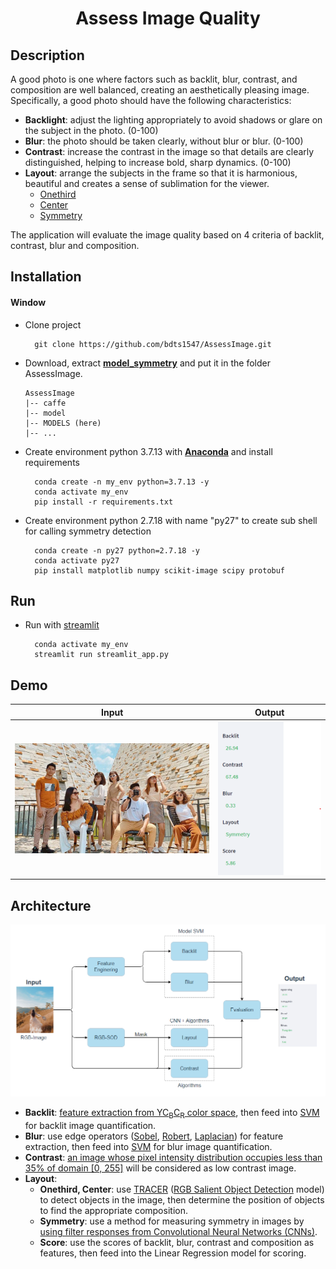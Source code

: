 <div align="center">
  <h1> Assess Image Quality </h1>
</div>

## Description
A good photo is one where factors such as backlit, blur, contrast, and composition are well balanced, creating an aesthetically pleasing image. Specifically, a good photo should have the following characteristics:
+ **Backlight**: adjust the lighting appropriately to avoid shadows or glare on the subject in the photo. (0-100)
+ **Blur**: the photo should be taken clearly, without blur or blur. (0-100)
+ **Contrast**: increase the contrast in the image so that details are clearly distinguished, helping to increase bold, sharp dynamics. (0-100)
+ **Layout**: arrange the subjects in the frame so that it is harmonious, beautiful and creates a sense of sublimation for the viewer.
  - [Onethird](https://www.adobe.com/vn_en/creativecloud/photography/discover/rule-of-thirds.html#:~:text=What%20is%20the%20rule%20of,compelling%20and%20well%2Dcomposed%20shots.)
  - [Center](https://snapshot.canon-asia.com/article/eng/part-3-composition-basics-center-composition-and-symmetrical-composition#:~:text=Centre%20composition%3A%20The%20most%20powerful,middle%20of%20the%20image%20frame.)
  - [Symmetry](https://snapshot.canon-asia.com/article/eng/part-3-composition-basics-center-composition-and-symmetrical-composition#:~:text=Centre%20composition%3A%20The%20most%20powerful,middle%20of%20the%20image%20frame.)

The application will evaluate the image quality based on 4 criteria of backlit, contrast, blur and composition.

## Installation
#### Window
- Clone project
  ```
    git clone https://github.com/bdts1547/AssessImage.git
  ```
- Download, extract **[model_symmetry](https://drive.google.com/file/d/1O5nzjuWbkFM68sFY2qYj6uFI0H14FOkZ/view?usp=share_link)** and put it in the folder AssessImage.
  ```
  AssessImage
  |-- caffe
  |-- model
  |-- MODELS (here)
  |-- ...
  ```
- Create environment python 3.7.13 with **[Anaconda](https://www.anaconda.com/)** and install requirements
  ```
    conda create -n my_env python=3.7.13 -y
    conda activate my_env
    pip install -r requirements.txt
  ```
- Create environment python 2.7.18 with name "py27" to create sub shell for calling symmetry detection
  ```
    conda create -n py27 python=2.7.18 -y
    conda activate py27
    pip install matplotlib numpy scikit-image scipy protobuf
  ```


## Run

- Run with [streamlit](https://streamlit.io/)
  ```
    conda activate my_env
    streamlit run streamlit_app.py
  ```
  
## Demo
Input          |  Output
:-------------------------:|:-------------------------:
![](img/symmetry_48.png)  |  ![](img/sym48.png)

## Architecture
![](img/ArchitectureAIQ.png)

- **Backlit**: [feature extraction from YC<sub>B</sub>C<sub>R</sub> color space](https://www.spiedigitallibrary.org/conference-proceedings-of-spie/8292/1/Detection-of-backlight-images-using-chrominance/10.1117/12.906114.short?SSO=1), then feed into [SVM](https://en.wikipedia.org/wiki/Support_vector_machine) for backlit image quantification.
- **Blur**: use edge operators ([Sobel](https://en.wikipedia.org/wiki/Sobel_operator), [Robert](https://en.wikipedia.org/wiki/Roberts_cross), [Laplacian](https://en.wikipedia.org/wiki/Laplace_operator)) for feature extraction, then feed into [SVM](https://en.wikipedia.org/wiki/Support_vector_machine) for blur image quantification.
- **Contrast**: [an image whose pixel intensity distribution occupies less than 35% of domain [0, 255]](https://www.geeksforgeeks.org/detecting-low-contrast-images-with-opencv-scikit-image-and-python/) will be considered as low contrast image.
- **Layout**: 
  + **Onethird, Center**: use [TRACER](https://ojs.aaai.org/index.php/AAAI/article/view/21633) ([RGB Salient Object Detection](https://paperswithcode.com/task/salient-object-detection) model) to detect objects in the image, then determine the position of objects to find the appropriate composition.
  + **Symmetry**: use a method for measuring symmetry in images by [using filter responses from Convolutional Neural Networks (CNNs)](https://www.mdpi.com/2073-8994/8/12/144).
  + **Score**: use the scores of backlit, blur, contrast and composition as features, then feed into the Linear Regression model for scoring.
